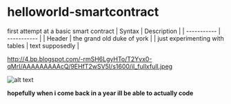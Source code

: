 # helloworld-smartcontract
first attempt at a basic smart contract
| Syntax | Description |
| ----------- | ----------- |
| Header | the grand old duke of york |
| just experimenting with tables | text supposedly |

http://4.bp.blogspot.com/-rmSH6LgyHTo/T2Yvx0-qMrI/AAAAAAAAAcQ/9EHfT2wSV5I/s1600/il_fullxfull.jpeg

![alt text](http://4.bp.blogspot.com/-rmSH6LgyHTo/T2Yvx0-qMrI/AAAAAAAAAcQ/9EHfT2wSV5I/s1600/il_fullxfull.jpeg)

**hopefully when i come back in a year ill be able to actually code**
